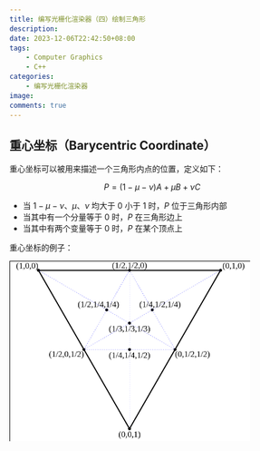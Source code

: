 ```yaml
---
title: 编写光栅化渲染器（四）绘制三角形
description: 
date: 2023-12-06T22:42:50+08:00
tags:
    - Computer Graphics
    - C++
categories:
    - 编写光栅化渲染器
image: 
comments: true
---
```


## 重心坐标（Barycentric Coordinate）

重心坐标可以被用来描述一个三角形内点的位置，定义如下：

$$
P=(1-\mu-\nu)A+\mu B+\nu C
$$

- 当 $1-\mu-\nu$、$\mu$、$\nu$ 均大于 0 小于 1 时，$P$ 位于三角形内部
- 当其中有一个分量等于 0 时，$P$ 在三角形边上
- 当其中有两个变量等于 0 时，$P$ 在某个顶点上

重心坐标的例子：

![Barycentric Coordinate](1.png)
